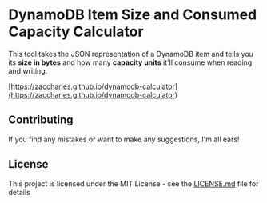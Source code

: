 # DynamoDB Item Size and Consumed Capacity Calculator

This tool takes the JSON representation of a DynamoDB item and tells you its **size in bytes** and how many **capacity units** it'll consume when reading and writing.

[https://zaccharles.github.io/dynamodb-calculator](https://zaccharles.github.io/dynamodb-calculator)  

## Contributing

If you find any mistakes or want to make any suggestions, I'm all ears!

## License

This project is licensed under the MIT License - see the [LICENSE.md](LICENSE.md) file for details
